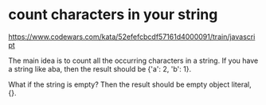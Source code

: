 # count characters in your string

<https://www.codewars.com/kata/52efefcbcdf57161d4000091/train/javascript>

The main idea is to count all the occurring characters in a string. If you have a string like aba, then the result should be {'a': 2, 'b': 1}.

What if the string is empty? Then the result should be empty object literal, {}.
